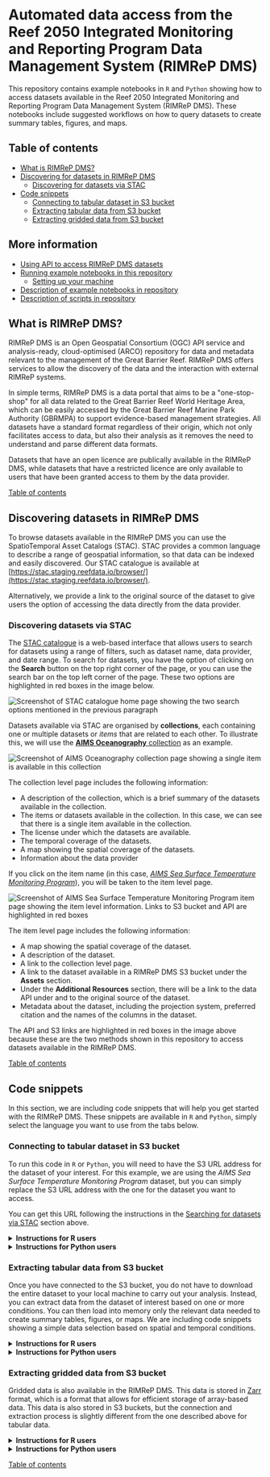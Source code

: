 # Automated data access from the Reef 2050 Integrated Monitoring and Reporting Program Data Management System (RIMReP DMS)

This repository contains example notebooks in `R` and `Python` showing how to access datasets available in the Reef 2050 Integrated Monitoring and Reporting Program Data Management System (RIMReP DMS).  These notebooks include suggested workflows on how to query datasets to create summary tables, figures, and maps.  

## Table of contents
- [What is RIMReP DMS?](#what-is-rimrep-dms)
- [Discovering for datasets in RIMReP DMS](#discovering-for-datasets-in-rimrep-dms)
  * [Discovering for datasets via STAC](#discovering-for-datasets-via-stac)
- [Code snippets](#code-snippets)
  * [Connecting to tabular dataset in S3 bucket](#connecting-to-tabular-dataset-in-s3-bucket)
  * [Extracting tabular data from S3 bucket](#extracting-tabular-data-from-s3-bucket)
  * [Extracting gridded data from S3 bucket](#extracting-gridded-data-from-s3-bucket)  
  
## More information
- [Using API to access RIMReP DMS datasets](docs/rimrep_api_access.md)  
- [Running example notebooks in this repository](docs/running_notebooks.md)    
  * [Setting up your machine](docs/running_notebooks.md/#setting-up-your-machine)  
- [Description of example notebooks in repository](docs/repository_file_description.md/#description-of-example-notebooks-in-repository)  
- [Description of scripts in repository](docs/repository_file_description.md/#description-of-scripts-in-repository)  

## What is RIMReP DMS?
RIMReP DMS is an Open Geospatial Consortium (OGC) API service and analysis-ready, cloud-optimised (ARCO) repository for data and metadata relevant to the management of the Great Barrier Reef. RIMReP DMS offers services to allow the discovery of the data and the interaction with external RIMReP systems.  
  
In simple terms, RIMReP DMS is a data portal that aims to be a "one-stop-shop" for all data related to the Great Barrier Reef World Heritage Area, which can be easily accessed by the Great Barrier Reef Marine Park Authority (GBRMPA) to support evidence-based management strategies. All datasets have a standard format regardless of their origin, which not only facilitates access to data, but also their analysis as it removes the need to understand and parse different data formats.  
  
Datasets that have an open licence are publically available in the RIMReP DMS, while datasets that have a restricted licence are only available to users that have been granted access to them by the data provider.  
  
[Table of contents](#table-of-contents)
  
## Discovering datasets in RIMReP DMS
To browse datasets available in the RIMReP DMS you can use the SpatioTemporal Asset Catalogs (STAC). STAC provides a common language to describe a range of geospatial information, so that data can be indexed and easily discovered. Our STAC catalogue is available at [https://stac.staging.reefdata.io/browser/](https://stac.staging.reefdata.io/browser/).    
  
Alternatively, we provide a link to the original source of the dataset to give users the option of accessing the data directly from the data provider.  
   
### Discovering datasets via STAC
The [STAC catalogue](https://stac.staging.reefdata.io/browser/) is a web-based interface that allows users to search for datasets using a range of filters, such as dataset name, data provider, and date range. To search for datasets, you have the option of clicking on the **Search** button on the top right corner of the page, or you can use the search bar on the top left corner of the page. These two options are highlighted in red boxes in the image below.  
  
![Screenshot of STAC catalogue home page showing the two search options mentioned in the previous paragraph](images/stac_home.png)
  
Datasets available via STAC are organised by **collections**, each containing one or multiple datasets or *items* that are related to each other. To illustrate this, we will use the [**AIMS Oceanography** collection](https://stac.staging.reefdata.io/browser/collections/aims-oceanography) as an example.  
  
![Screenshot of AIMS Oceanography collection page showing a single item is available in this collection](images/aims_ocean.png)
  
The collection level page includes the following information:  
  
- A description of the collection, which is a brief summary of the datasets available in the collection.  
- The items or datasets available in the collection. In this case, we can see that there is a single item available in the collection.  
- The license under which the datasets are available.  
- The temporal coverage of the datasets.  
- A map showing the spatial coverage of the datasets.  
- Information about the data provider
  
If you click on the item name (in this case, [*AIMS Sea Surface Temperature Monitoring Program*](https://stac.staging.reefdata.io/browser/collections/aims-oceanography/items/aims-sst)), you will be taken to the item level page.  
  
![Screenshot of AIMS Sea Surface Temperature Monitoring Program item page showing the item level information. Links to S3 bucket and API are highlighted in red boxes](images/aims_sst.png)
  
The item level page includes the following information:  
  
- A map showing the spatial coverage of the dataset.  
- A description of the dataset.  
- A link to the collection level page.  
- A link to the dataset available in a RIMReP DMS S3 bucket under the **Assets** section.  
- Under the **Additional Resources** section, there will be a link to the data API under and to the original source of the dataset.  
- Metadata about the dataset, including the projection system, preferred citation and the names of the columns in the dataset.  
  
The API and S3 links are highlighted in red boxes in the image above because these are the two methods shown in this repository to access datasets available in the RIMReP DMS.  
  
[Table of contents](#table-of-contents)
  
## Code snippets 
In this section, we are including code snippets that will help you get started with the RIMReP DMS. These snippets are available in `R` and `Python`, simply select the language you want to use from the tabs below.  
  
### Connecting to tabular dataset in S3 bucket
To run this code in `R` or `Python`, you will need to have the S3 URL address for the dataset of your interest. For this example, we are using the *AIMS Sea Surface Temperature Monitoring Program* dataset, but you can simply replace the S3 URL address with the one for the dataset you want to access.   
  
You can get this URL following the instructions in the [Searching for datasets via STAC](#searching-for-datasets-via-stac) section above.  
  
<details>
<summary><b> Instructions for R users </b></summary>

```r
# Loading arrow library to connect to S3 bucket
library(arrow)
# Providing S3 URL address for dataset of interest
dataset_s3 <- "s3://rimrep-data-public/091-aims-sst/test-50-64-spatialpart/"
# Connecting to S3 bucket
s3_conn <- s3_bucket(dataset_s3)
# Accessing dataset
ds <- open_dataset(s3_conn)
```
  
Remember that you can change the value of `dataset_s3` to the S3 URL address for the dataset you want to access.  
  
Note that if you do not have the `arrow` library installed in your machine, you will need to install it before running the code above. You can do so by running the following line: `install.packages("arrow")`. Alternatively, you can run refer to the [Setting up your machine](#setting-up-your-machine) section below for instructions on how to install all packages used in this repository at once.  
</details>
  
<details>
<summary><b> Instructions for Python users </b></summary>

```python
# Loading pyarrow library to connect to S3 bucket
from pyarrow import parquet as pq
# Providing S3 URL address for dataset of interest
dataset_s3 = 's3://rimrep-data-public/091-aims-sst/test-50-64-spatialpart/'
# Connecting to S3 bucket
ds = pq.ParquetDataset(dataset_s3)
```
  
Remember that you can change the value of `dataset_s3` to the S3 URL address for the dataset you want to access.  
  
Note that if you do not have the `pyarrow` package installed in your machine, you will not be able to run the code above. You can install it using a package manager such as `pip` or `conda`. Alternatively, you can run refer to the [Setting up your machine](#setting-up-your-machine) section below for instructions on how to install all packages used in this repository at once.  
</details>
  
### Extracting tabular data from S3 bucket
Once you have connected to the S3 bucket, you do not have to download the entire dataset to your local machine to carry out your analysis. Instead, you can extract data from the dataset of interest based on one or more conditions. You can then load into memory only the relevant data needed to create summary tables, figures, or maps. We are including code snippets showing a simple data selection based on spatial and temporal conditions.    
  
<details>
<summary><b> Instructions for R users </b></summary>

Once you have connected to the S3 bucket, you can use [`dplyr` verbs](https://dplyr.tidyverse.org/) to extract a subset of the data based on one or more conditions. Here, we assume that a dataset connection has already been established following instructions in the [Connecting to S3 bucket](#connecting-to-s3-bucket) section above and this dataset is stored in the `ds` variable. We will assume that our dataset has `longitude`, `latitude`, and `time` columns, and we will use them to extract data based on spatial and temporal conditions.  
  
```r
# Loading relevant libraries
library(dplyr)

# We will extract data for the year 2019 that includes Townsville and Cairns
ds_subset <- ds %>% 
  # First we apply a filter based on longitudes
  filter(longitude > 145.6 & longitude < 146.9) %>%
  # Then we apply a filter based on latitudes
  filter(latitude > -19.3 & latitude < -16.8) %>%
  # Finally, we apply a filter based on time
  filter(time >= "2019-01-01" & time <= "2019-12-31") %>% 
  # We could even select only the columns we need
  # We will assume that the dataset also has a column called 'site' and we want to select it
  select(longitude, latitude, time, site)

# We can now load the data into memory
ds_subset <- ds_subset %>% 
  collect()
```
  
You can change the values of the conditions above to extract data that is relevant for your needs. Other conditions may include extracting data based on a specific site, a specific depth range, or even a specific variable.  
</details>

<details>
<summary><b> Instructions for Python users </b></summary>

Once you have connected to the S3 bucket, you can use the `dask_geopandas` package to connect to a dataset and extract a subset of the data based on one or more conditions. We will assume that our dataset has `longitude`, `latitude`, and `time` columns, and we will use them to extract data based on spatial and temporal conditions.  We will use the *AIMS Sea Surface Temperature Monitoring Program* dataset as an example, but you can replace the S3 URL address with the one for the dataset you want to access.  
  
```python
# Loading relevant packages
import dask_geopandas as dgp

# We store the S3 URL address in a variable
dataset_s3 = 's3://rimrep-data-public/091-aims-sst/test-50-64-spatialpart/'

# We will define a variable our conditions to extract data for the year 2019 that includes Townsville and Cairns
filter = [(lon > 145.6),
          (lon < 146.9),
          (lat > -19.3),
          (lat < -16.8),
          (time >= "2019-01-01"),
          (time <= "2019-12-31")]

# We will extract data for the year 2019 that includes Townsville and Cairns
ds_subset = dgp.read_parquet(dataset_s3,
                            # We can select the columns of our interest with the columns argument
                             columns = ['lon', 'lat', 'time', 'site', 'qc_val'],
                            # We can specify the column we want to use as index
                             index = 'fid',
                            # We can now apply our filters
                             filters = filter,
                            # We can connect anonimously because this is a public dataset
                             storage_options = {'anon': True})

# We can now load the data into memory
ds_subset = ds_subset.compute()
```
</details>
  
### Extracting gridded data from S3 bucket
Gridded data is also available in the RIMReP DMS. This data is stored in [Zarr](https://zarr.readthedocs.io/en/stable/) format, which is a format that allows for efficient storage of array-based data. This data is also stored in S3 buckets, but the connection and extraction process is slightly different from the one described above for tabular data.
  
<details>
<summary><b> Instructions for R users </b></summary>

To make access of gridded data in `R` as easy as possible for users, we created a function called `connect_dms_dataset`, which you can find in the `useful_functions.R` script. This function takes the API address for the dataset of interest, the variable name of interest as arguments and returns a `SpatRaster` object. Additionally, you can provide spatial and temporal boundaries to extract data. We will use the *NOAA Coral Reef Watch degree heating weeks* dataset as an example, but you can replace the API address with the one for the dataset you want to access.  
  
Note that you will need to head over to our dashboard: [https://dashboard.staging.reefdata.io/](https://dashboard.staging.reefdata.io/) to get a token before you can access the data. When you use the `connect_dms_dataset` function, you will be prompted to enter your token. If you do not have an account, you can contact us at [info-rimrep@utas.edu.au](mailto:info-rimrep@utas.edu.au).  
  
```r
#Loading useful_functions script
source("R_based_scripts/useful_functions.R")
#Loading and manipulating gridded data
library(terra)

#Defining API URL (obtained from STAC catalogue)
base_url <- "https://pygeoapi.staging.reefdata.io/collections/noaa-crw-dhw/"

#Defining variable of interest (obtained from STAC catalogue)
variable_name <- "degree_heating_week"

#Connecting to DMS to extract data
ras_dhw <- connect_dms_dataset(base_url, variable_name,
                           #Temporal limits
                           start_time = "2023-01-01", end_time = "2023-01-07", 
                           #Spatial limits
                           lon_limits = c(145.30, 146.90),
                           lat_limits = c(-17, -16.30))

#You can plot the raster to check that the data was extracted correctly
plot(ras_dhw)
```
</details>
  
<details>
<summary><b> Instructions for Python users </b></summary>

Instead of using `dask_geopandas` to connect to the S3 bucket and extract tabular data, we will use the `s3fs` package to connect and extract gridded data. We will use the *NOAA Coral Reef Watch degree heating weeks* dataset as an example, but you can replace the S3 URL address with the one for the dataset you want to access.  
  
```python
#Loading relevant packages
#Connecting to S3 bucket
import s3fs
#Loading and manipulating gridded data
import xarray as xr

#Storing the S3 URL address in a variable
coral_url = 's3://rimrep-data-public/016-023-noaa-crw/v1.zarr'

#Connecting to public bucket - No credentials required
s3_bucket = s3fs.S3FileSystem(anon = True)

#Loading data into memory
coral_ds = xr.open_dataset(s3fs.S3Map(root = coral_url, s3 = s3_bucket), engine = 'zarr')
```
</details>
  
[Table of contents](#table-of-contents)
   